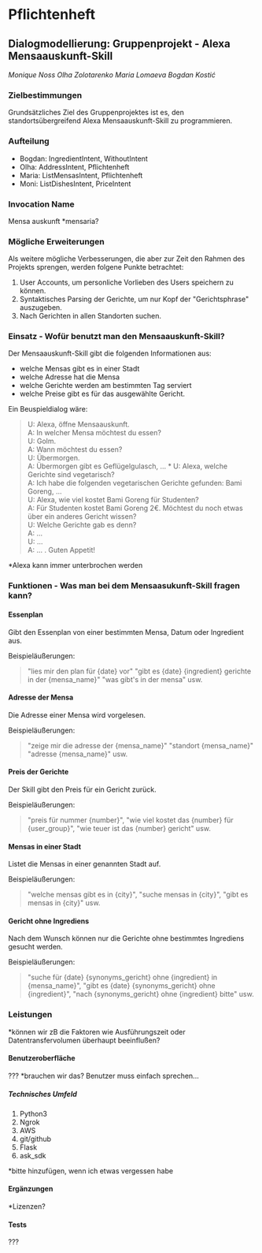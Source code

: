 # Pflichtenheft
## Dialogmodellierung: Gruppenprojekt - Alexa Mensaauskunft-Skill
*Monique Noss*
*Olha Zolotarenko*
*Maria Lomaeva*
*Bogdan Kostić*

### Zielbestimmungen
Grundsätzliches Ziel des Gruppenprojektes ist es, den standortsübergreifend Alexa Mensaauskunft-Skill zu programmieren.

### Aufteilung

* Bogdan: IngredientIntent, WithoutIntent
* Olha: AddressIntent, Pflichtenheft
* Maria: ListMensasIntent, Pflichtenheft
* Moni: ListDishesIntent, PriceIntent

### Invocation Name
Mensa auskunft *mensaria?

### Mögliche Erweiterungen
Als weitere mögliche Verbesserungen, die aber zur Zeit den Rahmen des Projekts sprengen, werden folgene Punkte betrachtet:

1. User Accounts, um personliche Vorlieben des Users speichern zu können. 
2. Syntaktisches Parsing der Gerichte, um nur Kopf der "Gerichtsphrase" auszugeben. 
3. Nach Gerichten in allen Standorten suchen. 

### Einsatz - Wofür benutzt man den Mensaauskunft-Skill?
Der Mensaauskunft-Skill gibt die folgenden Informationen aus: 

* welche Mensas gibt es in einer Stadt
* welche Adresse hat die Mensa
* welche Gerichte werden am bestimmten Tag serviert
* welche Preise gibt es für das ausgewählte Gericht. 

Ein Beuspieldialog wäre:

> U: Alexa, öffne Mensaauskunft.  
> A: In welcher Mensa möchtest du essen?  
U: Golm.  
A: Wann möchtest du essen?  
U: Übermorgen.   
A: Übermorgen gibt es Geflügelgulasch, … \* 
U: Alexa, welche Gerichte sind vegetarisch?  
A: Ich habe die folgenden vegetarischen Gerichte gefunden: Bami Goreng, …  
U: Alexa, wie viel kostet Bami Goreng für Studenten?  
A: Für Studenten kostet Bami Goreng 2€. Möchtest du noch etwas über ein anderes Gericht wissen?  
U: Welche Gerichte gab es denn?  
A: …  
U: …  
> A: … . Guten Appetit! 

\*Alexa kann immer unterbrochen werden

### Funktionen - Was man bei dem Mensaasukunft-Skill fragen kann?
#### Essenplan
Gibt den Essenplan von einer bestimmten Mensa, Datum oder Ingredient aus. 

Beispieläußerungen:

>"lies mir den plan für {date} vor"
"gibt es {date} {ingredient} gerichte in der {mensa_name}"
>"was gibt's in der mensa" usw.

#### Adresse der Mensa
Die Adresse einer Mensa wird vorgelesen. 

Beispieläußerungen:

>"zeige mir die adresse der {mensa_name}"
"standort {mensa_name}"
>"adresse {mensa_name}" usw.

#### Preis der Gerichte
Der Skill gibt den Preis für ein Gericht zurück.

Beispieläußerungen:

>"preis für nummer {number}",
"wie viel kostet das {number} für {user_group}",
>"wie teuer ist das {number} gericht" usw. 

#### Mensas in einer Stadt
Listet die Mensas in einer genannten Stadt auf.

Beispieläußerungen:

>"welche mensas gibt es in {city}",
"suche mensas in {city}",
>"gibt es mensas in {city}"  usw.

#### Gericht ohne Ingrediens
Nach dem Wunsch können nur die Gerichte ohne bestimmtes Ingrediens gesucht werden. 

Beispieläußerungen:

>"suche für {date} {synonyms_gericht} ohne {ingredient} in {mensa_name}",
"gibt es {date} {synonyms_gericht} ohne {ingredient}",
>"nach {synonyms_gericht} ohne {ingredient} bitte" usw.

### Leistungen
*können wir zB die Faktoren wie Ausführungszeit oder Datentransfervolumen 
überhaupt beeinflußen?

#### Benutzeroberfläche
??? *brauchen wir das? Benutzer muss einfach sprechen...

##### Technisches Umfeld

1. Python3
2. Ngrok
3. AWS
4. git/github
5. Flask
6. ask_sdk

*bitte hinzufügen, wenn ich etwas vergessen habe

#### Ergänzungen
*Lizenzen?

#### Tests
???
